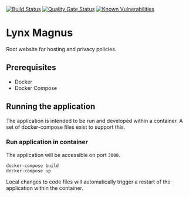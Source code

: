 [![Build Status](https://johnwatson484.visualstudio.com/John%20D%20Watson/_apis/build/status/Lynx%20Magnus%20Web?branchName=master)](https://johnwatson484.visualstudio.com/John%20D%20Watson/_build/latest?definitionId=29&branchName=master)
[![Quality Gate Status](https://sonarcloud.io/api/project_badges/measure?project=johnwatson484_lynx-magnus-web&metric=alert_status)](https://sonarcloud.io/dashboard?id=johnwatson484_lynx-magnus-web)
[![Known Vulnerabilities](https://snyk.io/test/github/johnwatson484/lynx-magnus-web/badge.svg)](https://snyk.io/test/github/johnwatson484/lynx-magnus-web)

# Lynx Magnus
Root website for hosting and privacy policies.

## Prerequisites
- Docker
- Docker Compose

## Running the application
The application is intended to be run and developed within a container.  A set of docker-compose files exist to support this.

### Run application in container
The application will be accessible on port `3000`.

```
docker-compose build
docker-compose up
```

Local changes to code files will automatically trigger a restart of the application within the container.

